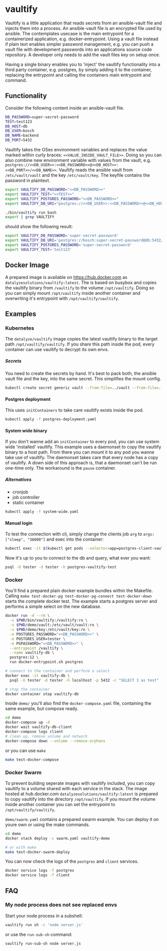 # vaultify

Vaultify is a little application that reads secrets from an ansible-vault file and injects them into a process. An ansible-vault file is an encrypted file used by ansible. The contemplates usecase is the main entrypoint for a containerized application, e.g. docker-entrypoint. Using a vault file instead if plain text enables simpler password management, e.g. you can push a vault file with development passwords into an applications source code repository. A developer only needs to add the vault files key on setup once.

Having a single binary enables you to 'inject' the vaultify functionality into a third party container, e.g. postgres, by simply adding it to the container, replacing the entrypoint and calling the containers main entrypoint and command.

## Functionality

Consider the following content inside an ansible-vault file.

```bash
DB_PASSWORD=super-secret-password
TEST=test123
DB_HOST=db
DB_USER=bosch
DB_NAME=backend
DB_PORT=5432
```

Vaultify takes the OSes environment variables and replaces the value marked within curly braces: `<<VALUE_INSIDE_VAULT_FILE>>`. Doing so you can also combine new environment variable with values from the vault, e.g. `postgres://<<DB_USER>>:<<DB_PASSWORD>>@<<DB_HOST>>:<<DB_PORT>>/<<DB_NAME>>`. Vaultify reads the ansible vault from `/etc/vault/vault` and the key `/etc/vault/key`. The keyfile contains the password in plaintext.

```bash
export VAULTIFY_DB_PASSWORD="<<DB_PASSWORD>>"
export VAULTIFY_TEST="<<TEST>>"
export VAULTIFY_POSTGRES_PASSWORD="<<DB_PASSWORD>>"
export VAULTIFY_DB_URI="postgres://<<DB_USER>>:<<DB_PASSWORD>>@<<DB_HOST>>:<<DB_PORT>>/<<DB_NAME>>"

./bin/vaultify run bash
export | grep VAULTIFY
```

should show the following result:

```bash
export VAULTIFY_DB_PASSWORD='super-secret-password'
export VAULTIFY_DB_URI='postgres://bosch:super-secret-password@db:5432/backend'
export VAULTIFY_POSTGRES_PASSWORD='super-secret-password'
export VAULTIFY_TEST='test123'
```

## Docker Image

A prepared image is available on https://hub.docker.com as `datalyzesolutions/vaultify:latest`. The is based on busybox and copies the vaultify binary from `/vaultify` to the volume `/opt/vaultify`. Doing so you can simply mount `/opt/vaultify` inside another container and overwriting it's entrypoint with `/opt/vaultify/vaultify`.

## Examples

### Kubernetes

The `datalyze/vaultify` image copies the latest vaultify binary to the target path `/opt/vaultify/vaultify`. If you share this path inside the pod, every container can use vaultify to decrypt its own envs.

##### Secrets

You need to create the secrets by hand. It's best to pack both, the ansible vault file and the key, into the same secret. This simplifies the mount config.

```bash
kubectl create secret generic vault --from-file=../vault --from-file=../key
```

#### Postgres deployment

This uses `initContainers` to take care vaultify exists inside the pod.

```bash
kubectl apply -f postgres-deployment.yaml
```

#### System wide binary

If you don't wanne add an `initContainer` to every pod, you can use system wide 'installed' vaultify. This example uses a daemonset to copy the vaultify binary to a host path. From there you can mount it to any pod you wanne take use of vaultify. The daemonset takes care that every node has a copy of vaultify. A down side of this approach is, that a daemonset can't be run one-time only. The workaround is the `pause` container. 

##### Alternatives

* cronjob
* job controller
* static container

```bash
kubectl apply -f system-wide.yaml
```

#### Manual login

To test the connection with cli, simply change the clients job `arg` to `args: ["sleep", "36000"]` and exec into the container:

```bash
kubectl exec -it $(kubectl get pods --selector=app=postgres-client-vaultify-test -o jsonpath='{.items[0].metadata.name}') -- /opt/vaultify/vaultify run bash
```

Now it's up to you to connect to the db and query, what ever you want:

```bash
psql -U tester -d tester -h postgres-vaultify-test
```

### Docker

You'll find a prepared plain docker example bundles within the Makefile. Calling `make test-docker-pg test-docker-pg-connect test-docker-down` starts the complete docker test. The example starts a postgres server and performs a simple select on the new database.

```bash
docker run -d --rm \
  -v $PWD/bin/vaultify:/vaultify:ro \
  -v $PWD/demo/vault:/etc/vault/vault:ro \
  -v $PWD/demo/key:/etc/vault/key:ro \
  -e POSTGRES_PASSWORD="<<DB_PASSWORD>>" \
  -e POSTGRES_USER=tester \
  -e PGPASSWORD="<<DB_PASSWORD>>" \
  --entrypoint /vaultify \
  --name vaultify-db \
  postgres:12 \
  run docker-entrypoint.sh postgres

# connect to the container and perform a select
docker exec -it vaultify-db \
  psql -U tester -d tester -h localhost -p 5432 -c "SELECT 1 as test"

# stop the container
docker container stop vaultify-db
```

Inside `demo/` you'll also find the `docker-compose.yaml` file, containing the same example, but compose ready.

```bash
cd demo
docker-compose up -d
docker wait vaultify-db-client
docker-compose logs client
# clean up, remove volume and network
docker-compose down --volume --remove-orphans
```

or you can use `make`

```bash
make test-docker-compose
```

### Docker Swarm

To prevent building seperate images with vaultify included, you can copy vaultify to a volume shared with each service in the stack. The image hosted at hub.docker.com `datalyzesolutions/vaultify:latest` is prepared to copy vaultify into the directory `/opt/vaultify`. If you mount the volume inside another container you can set the entrypoint to `/opt/vaultify/vaultify`.

`demo/swarm.yaml` contains a prepared swarm example. You can deploy it on youre own or using the make commands.

```bash
cd demo
docker stack deploy -c swarm.yaml vaultify-demo

# or with make
make test-docker-swarm-deploy
```

You can now check the logs of the `postgres` and `client` services.

```bash
docker service logs -f postgres
docker service logs -f client
```

## FAQ

### My node process does not see replaced envs

Start your node process in a subshell:

```bash
vaultify run sh -c 'node server.js'
```

or use the `run-sub-sh` command:

```bash
vaultify run-sub-sh node server.js
```